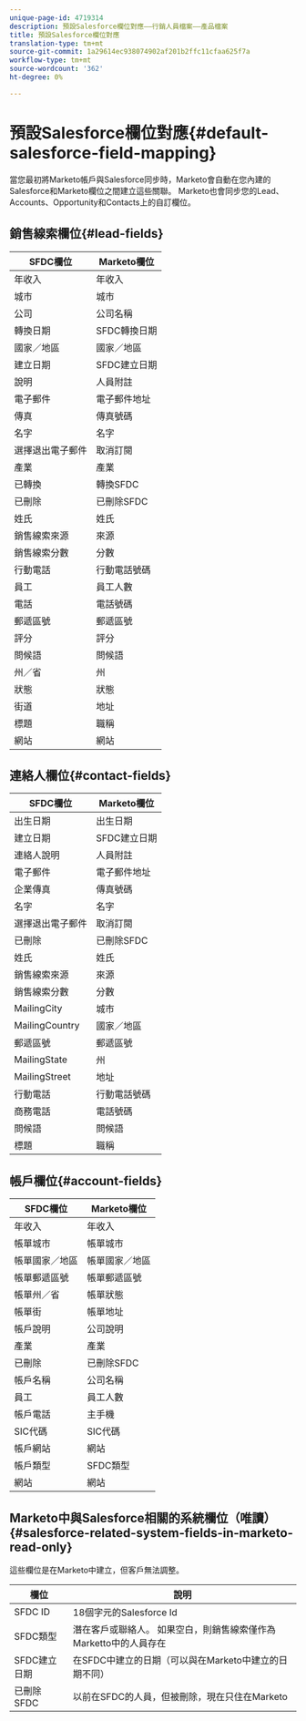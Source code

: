 ```yaml
---
unique-page-id: 4719314
description: 預設Salesforce欄位對應——行銷人員檔案——產品檔案
title: 預設Salesforce欄位對應
translation-type: tm+mt
source-git-commit: 1a29614ec938074902af201b2ffc11cfaa625f7a
workflow-type: tm+mt
source-wordcount: '362'
ht-degree: 0%

---
```



# 預設Salesforce欄位對應{#default-salesforce-field-mapping}

當您最初將Marketo帳戶與Salesforce同步時，Marketo會自動在您內建的Salesforce和Marketo欄位之間建立這些關聯。 Marketo也會同步您的Lead、Accounts、Opportunity和Contacts上的自訂欄位。

## 銷售線索欄位{#lead-fields}

| SFDC欄位 | Marketo欄位 |
|---|---|
| 年收入 | 年收入 |
| 城市 | 城市 |
| 公司 | 公司名稱 |
| 轉換日期 | SFDC轉換日期 |
| 國家／地區 | 國家／地區 |
| 建立日期 | SFDC建立日期 |
| 說明 | 人員附註 |
| 電子郵件 | 電子郵件地址 |
| 傳真 | 傳真號碼 |
| 名字 | 名字 |
| 選擇退出電子郵件 | 取消訂閱 |
| 產業 | 產業 |
| 已轉換 | 轉換SFDC |
| 已刪除 | 已刪除SFDC |
| 姓氏 | 姓氏 |
| 銷售線索來源 | 來源 |
| 銷售線索分數 | 分數 |
| 行動電話 | 行動電話號碼 |
| 員工 | 員工人數 |
| 電話 | 電話號碼 |
| 郵遞區號 | 郵遞區號 |
| 評分 | 評分 |
| 問候語 | 問候語 |
| 州／省 | 州 |
| 狀態 | 狀態 |
| 街道 | 地址 |
| 標題 | 職稱 |
| 網站 | 網站 |

## 連絡人欄位{#contact-fields}

| SFDC欄位 | Marketo欄位 |
|---|---|
| 出生日期 | 出生日期 |
| 建立日期 | SFDC建立日期 |
| 連絡人說明 | 人員附註 |
| 電子郵件 | 電子郵件地址 |
| 企業傳真 | 傳真號碼 |
| 名字 | 名字 |
| 選擇退出電子郵件 | 取消訂閱 |
| 已刪除 | 已刪除SFDC |
| 姓氏 | 姓氏 |
| 銷售線索來源 | 來源 |
| 銷售線索分數 | 分數 |
| MailingCity | 城市 |
| MailingCountry | 國家／地區 |
| 郵遞區號 | 郵遞區號 |
| MailingState | 州 |
| MailingStreet | 地址 |
| 行動電話 | 行動電話號碼 |
| 商務電話 | 電話號碼 |
| 問候語 | 問候語 |
| 標題 | 職稱 |

## 帳戶欄位{#account-fields}

| SFDC欄位 | Marketo欄位 |
|---|---|
| 年收入 | 年收入 |
| 帳單城市 | 帳單城市 |
| 帳單國家／地區 | 帳單國家／地區 |
| 帳單郵遞區號 | 帳單郵遞區號 |
| 帳單州／省 | 帳單狀態 |
| 帳單街 | 帳單地址 |
| 帳戶說明 | 公司說明 |
| 產業 | 產業 |
| 已刪除 | 已刪除SFDC |
| 帳戶名稱 | 公司名稱 |
| 員工 | 員工人數 |
| 帳戶電話 | 主手機 |
| SIC代碼 | SIC代碼 |
| 帳戶網站 | 網站 |
| 帳戶類型 | SFDC類型 |
| 網站 | 網站 |

## Marketo中與Salesforce相關的系統欄位（唯讀）{#salesforce-related-system-fields-in-marketo-read-only}

這些欄位是在Marketo中建立，但客戶無法調整。

| 欄位 | 說明 |
|---|---|
| SFDC ID | 18個字元的Salesforce Id |
| SFDC類型 | 潛在客戶或聯絡人。 如果空白，則銷售線索僅作為Marketto中的人員存在 |
| SFDC建立日期 | 在SFDC中建立的日期（可以與在Marketo中建立的日期不同） |
| 已刪除SFDC | 以前在SFDC的人員，但被刪除，現在只住在Marketo |
